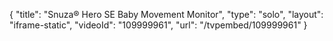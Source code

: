 {
    "title": "Snuza&reg; Hero SE Baby Movement Monitor",
    "type": "solo",
    "layout": "iframe-static",
    "videoId": "109999961",
    "url": "\/tvpembed\/109999961"
}